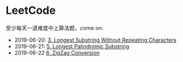 # LeetCode

至少每天一道难度中上算法题，come on.

- 2019-06-20: [3. Longest Substring Without Repeating Characters](https://leetcode.com/problems/longest-substring-without-repeating-characters/)  
- 2019-06-21: [5. Longest Palindromic Substring](https://leetcode.com/problems/longest-palindromic-substring/submissions/)
- 2019-06-22 [6. ZigZag Conversion](https://leetcode.com/problems/zigzag-conversion/)